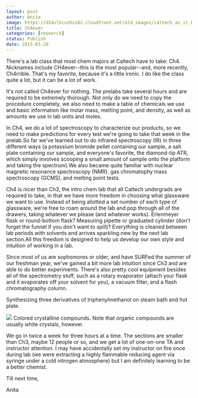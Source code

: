 ```yaml
---
layout: post
author: Anita
image: https://d24slhcvzhzz82.cloudfront.net/old_images/caltech_as_it_happens/6a0105349b8251970b01b7c75d937a970b.jpg
title: Ch4ever
categories: [research]
status: Publish
date: 2015-03-20
---
```



There's a lab class that most chem majors at Caltech have to take: Ch4. Nicknames include CH4ever--this is the most popular--and, more recently, Ch4rrible. That's my favorite, because it's a little ironic. I do like the class quite a lot, but it can be a lot of work.

It's not called Ch4ever for nothing. The prelabs take several hours and are required to be extremely thorough. Not only do we need to copy the procedure completely, we also need to make a table of chemicals we use and basic information like molar mass, melting point, and density, as well as amounts we use in lab units and moles.

In Ch4, we do a lot of spectroscopy to characterize our products, so we need to make predictions for every test we're going to take that week in the prelab.So far we've learned out to do infrared spectroscopy (IR) in three different ways (a potassium bromide pellet containing our sample, a salt plate containing our sample, and everyone's favorite, the diamond-tip ATR, which simply involves scooping a small amount of sample onto the platform and taking the spectrum).We also became quite familiar with nuclear magnetic resonance spectroscopy (NMR), gas chromatophy mass spectroscopy (GCMS), and melting point tests.

Ch4 is nicer than Ch3, the intro chem lab that all Caltech undergrads are required to take, in that we have more freedom in choosing what glassware we want to use. Instead of being allotted a set number of each type of glassware, we're free to roam around the lab and pop through all of the drawers, taking whatever we please (and whatever works). Erlenmeyer flask or round-bottom flask? Measuring pipette or graduated cylinder (don't forget the funnel if you don't want to spill)? Everything is cleaned between lab periods with solvents and arrives sparkling new by the next lab section.All this freedom is designed to help us develop our own style and intuition of working in a lab.

Since most of us are sophomores or older, and have SURFed the summer of our freshman year, we've gained a bit more lab intuition since Ch3 and are able to do better experiments. There's also pretty cool equipment besides all of the spectrometry stuff, such as a rotary evaporator (attach your flask and it evaporates off your solvent for you), a vacuum filter, and a flash chromatography column.

Synthesizing three derivatives of triphenylmethanol on steam bath and hot plate.


![](https://d24slhcvzhzz82.cloudfront.net/old_images/caltech_as_it_happens/6a0105349b8251970b01b7c75d9381970b.jpg)
Colored crystalline compounds. Note that organic compounds are usually white crystals, however.

We go in twice a week for three hours at a time. The sections are smaller than Ch3, maybe 12 people or so, and we get a lot of one-on-one TA and instructor attention. I may have accidentally set my instructor on fire once during lab (we were extracting a highly flammable reducing agent via syringe under a cold nitrogen atmosphere) but I am definitely learning to be a better chemist.

Till next time,

Anita


